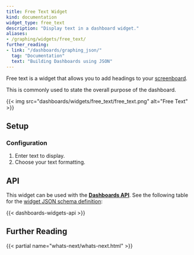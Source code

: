 ```yaml
---
title: Free Text Widget
kind: documentation
widget_type: free_text
description: "Display text in a dashboard widget."
aliases:
- /graphing/widgets/free_text/
further_reading:
- link: "/dashboards/graphing_json/"
  tag: "Documentation"
  text: "Building Dashboards using JSON"
---
```


Free text is a widget that allows you to add headings to your [screenboard][1].

This is commonly used to state the overall purpose of the dashboard.

{{< img src="dashboards/widgets/free_text/free_text.png" alt="Free Text" >}}

## Setup

### Configuration

1. Enter text to display.
2. Choose your text formatting.

## API

This widget can be used with the **[Dashboards API][2]**. See the following table for the [widget JSON schema definition][3]:

{{< dashboards-widgets-api >}}

## Further Reading

{{< partial name="whats-next/whats-next.html" >}}

[1]: /dashboards/#screenboards
[2]: /api/latest/dashboards/
[3]: /dashboards/graphing_json/widget_json/

